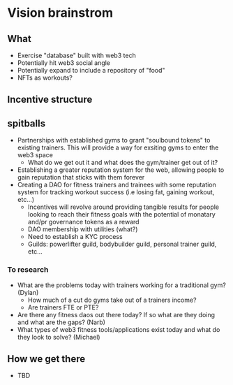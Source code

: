 # Vision brainstrom

## What

- Exercise "database" built with web3 tech
- Potentially hit web3 social angle
- Potentially expand to include a repository of "food"
- NFTs as workouts? 

## Incentive structure

## spitballs
- Partnerships with established gyms to grant "soulbound tokens" to existing trainers.  This will provide a way for exsiting gyms to enter the web3 space
  - What do we get out it and what does the gym/trainer get out of it?
- Establishing a greater reputation system for the web, allowing people to gain reputation that sticks with them forever
- Creating a DAO for fitness trainers and trainees with some reputation system for tracking workout success (i.e losing fat, gaining workout, etc...)
  - Incentives will revolve around providing tangible results for people looking to reach their fitness goals with the potential of monatary and/pr governance tokens as a reward
  - DAO membership with utilities (what?)
  - Need to establish a KYC process
  - Guilds: powerlifter guild, bodybuilder guild, personal trainer guild, etc...

### To research
- What are the problems today with trainers working for a traditional gym? (Dylan)
  - How much of a cut do gyms take out of a trainers income?
  - Are trainers FTE or PTE?
- Are there any fitness daos out there today? If so what are they doing and what are the gaps? (Narb)
- What types of web3 fitness tools/applications exist today and what do they look to solve? (Michael)

## How we get there
- TBD
